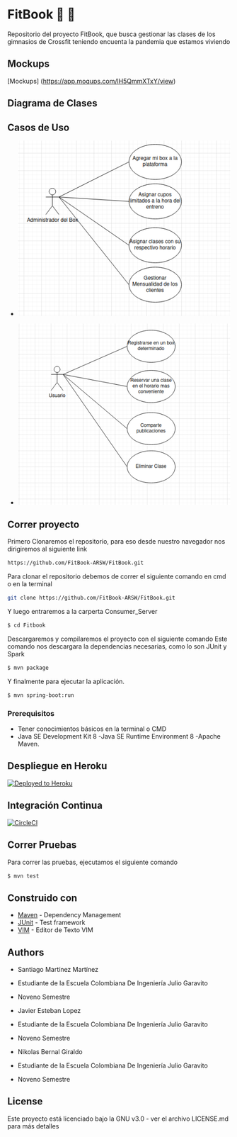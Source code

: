 # FitBook :bicyclist: :mountain_bicyclist:

Repositorio del proyecto FitBook, que busca gestionar las clases de los gimnasios de Crossfit teniendo encuenta la pandemia que estamos viviendo

## Mockups

[Mockups] (https://app.moqups.com/lH5QmmXTxY/view)

## Diagrama de Clases

## Casos de Uso

* ![Administrador de Box](./img/casosdeusouno.png)

* ![Usuario Comun](./img/casosdeusodos.png)

## Correr proyecto

Primero Clonaremos el repositorio, para eso desde nuestro navegador nos dirigiremos al siguiente link

```sh
https://github.com/FitBook-ARSW/FitBook.git
```

Para clonar el repositorio debemos de correr el siguiente comando en cmd o en la terminal 

```sh
git clone https://github.com/FitBook-ARSW/FitBook.git
 ```

 Y luego entraremos a la carperta Consumer_Server

```sh
$ cd Fitbook
 ```
Descargaremos y compilaremos el proyecto con el siguiente comando
Este comando nos descargara la dependencias necesarias, como lo son JUnit y Spark

 ```sh
$ mvn package
 ```
 Y finalmente para ejecutar la aplicación.

 ```sh
$ mvn spring-boot:run
 ```

### Prerequisitos

* Tener conocimientos básicos en la terminal o CMD
* Java SE Development Kit 8 -Java SE Runtime Environment 8 -Apache Maven.


## Despliegue en Heroku

[![Deployed to Heroku](https://www.herokucdn.com/deploy/button.png)](https://secure-lake-15708.herokuapp.com/)

## Integración Continua

[![CircleCI](https://circleci.com/gh/FitBookApp/Back_FitBook.svg?style=svg)](https://app.circleci.com/pipelines/github/FitBookApp/Back_FitBook)

## Correr Pruebas

Para correr las pruebas, ejecutamos el siguiente comando

```sh
$ mvn test
 ```

## Construido con

* [Maven](https://maven.apache.org/) - Dependency Management
* [JUnit](https://mvnrepository.com/artifact/junit/junit) - Test framework
* [VIM](https://www.vim.org/download.php) - Editor de Texto VIM

## Authors

 - Santiago Martínez Martínez 
 - Estudiante de la Escuela Colombiana De Ingeniería Julio Garavito 
 - Noveno Semestre

 - Javier Esteban Lopez
 - Estudiante de la Escuela Colombiana De Ingeniería Julio Garavito 
 - Noveno Semestre

 - Nikolas Bernal Giraldo
 - Estudiante de la Escuela Colombiana De Ingeniería Julio Garavito 
 - Noveno Semestre

## License

Este proyecto está licenciado bajo la GNU v3.0 - ver el archivo LICENSE.md para más detalles
 